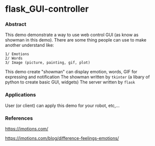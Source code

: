 # flask_GUI-controller

### Abstract

This demo demonstrate a way to use web control GUI (as know as showman in this demo).
There are some thing people can use to make another understand like:

	1/ Emotions
	2/ Words
	3/ Image (picture, painting, gif, plot)

This demo create "showman" can display emotion, words, GIF for expressing and notification
The showman written by `tkinter` (a libary of python to create basic GUI, widgets)
The server written by `flask`

### Applications

User (or client) can apply this demo for your robot, etc,...

### References

https://imotions.com/

https://imotions.com/blog/difference-feelings-emotions/

